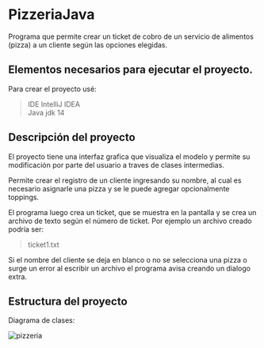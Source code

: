 # PizzeriaJava
Programa que permite crear un ticket de cobro de un servicio de alimentos (pizza) a un cliente según las opciones elegidas.

## Elementos necesarios para ejecutar el proyecto.
Para crear el proyecto usé:
> IDE IntelliJ IDEA  
> Java jdk 14

## Descripción del proyecto
El proyecto tiene una interfaz grafica que visualiza el modelo y permite su modificación por parte del usuario a traves de clases intermedias.

Permite crear el registro de un cliente ingresando su nombre, al cual es necesario asignarle una pizza y se le puede agregar opcionalmente toppings.

El programa luego crea un ticket, que se muestra en la pantalla y se crea un archivo de texto según el número de ticket. Por ejemplo un archivo creado podría ser:

> ticket1.txt

Si el nombre del cliente se deja en blanco o no se selecciona una pizza o surge un error al escribir un archivo el programa avisa creando un dialogo extra.

## Estructura del proyecto
Diagrama de clases:

![pizzeria](https://user-images.githubusercontent.com/19522803/110912891-3acb5500-82f3-11eb-83b3-a51958599258.png)
